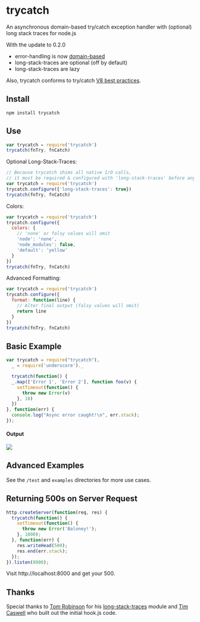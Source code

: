 trycatch
=======

An asynchronous domain-based try/catch exception handler with (optional) long stack traces for node.js

With the update to 0.2.0
* error-handling is now [domain-based](http://nodejs.org/api/domain.html)
* long-stack-traces are optional (off by default)
* long-stack-traces are lazy

Also, trycatch conforms to try/catch [V8 best practices](https://github.com/joyent/node/wiki/Best-practices-and-gotchas-with-v8).



Install
-------

	npm install trycatch

Use
---

```javascript
var trycatch = require('trycatch')
trycatch(fnTry, fnCatch)
```

Optional Long-Stack-Traces:
```javascript
// Because trycatch shims all native I/O calls,
// it must be required & configured with 'long-stack-traces' before any other modules.
var trycatch = require('trycatch')
trycatch.configure({'long-stack-traces': true})
trycatch(fnTry, fnCatch)
```

Colors:
```javascript
var trycatch = require('trycatch')
trycatch.configure({
  colors: {
    // 'none' or falsy values will omit
    'node': 'none',
    'node_modules': false,
    'default': 'yellow'
  }
})
trycatch(fnTry, fnCatch)
```

Advanced Formatting:
```javascript
var trycatch = require('trycatch')
trycatch.configure({
  format: function(line) {
    // Alter final output (falsy values will omit)
    return line
  }
})
trycatch(fnTry, fnCatch)
```

Basic Example
-------------

```javascript
var trycatch = require("trycatch"),
  _ = require('underscore')._

  trycatch(function() {
  _.map(['Error 1', 'Error 2'], function foo(v) {
    setTimeout(function() {
      throw new Error(v)
    }, 10)
  })
}, function(err) {
  console.log("Async error caught!\n", err.stack);
});
``` 

#### Output

![](https://raw.github.com/CrabDude/trycatch/master/screenshot.png)


Advanced Examples
-------------
See the `/test` and `examples` directories for more use cases.


Returning 500s on Server Request
--------------------------------

```javascript
http.createServer(function(req, res) {
  trycatch(function() {
    setTimeout(function() {
      throw new Error('Baloney!');
    }, 1000);
  }, function(err) {
    res.writeHead(500);
    res.end(err.stack);
  });
}).listen(8000);
```

Visit http://localhost:8000 and get your 500.



Thanks
----------

Special thanks to [Tom Robinson](https://github.com/tlrobinson) for his [long-stack-traces](https://github.com/tlrobinson/long-stack-traces) module and [Tim Caswell](https://github.com/creationix) who built out the initial hook.js code.
